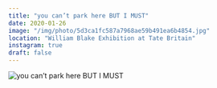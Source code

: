 ```yaml
---
title: "you can’t park here BUT I MUST"
date: 2020-01-26
image: "/img/photo/5d3ca1fc587a7968ae59b491ea6b4854.jpg"
location: "William Blake Exhibition at Tate Britain"
instagram: true
draft: false
---
```


![you can’t park here BUT I MUST](/img/photo/5d3ca1fc587a7968ae59b491ea6b4854.jpg)

